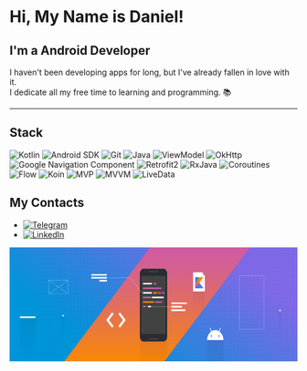 # Hi, My Name is Daniel!

## I'm a Android Developer

I haven't been developing apps for long, but I've already fallen in love with it.  
I dedicate all my free time to learning and programming. 📚

---

## Stack

![Kotlin](https://img.shields.io/badge/Kotlin-0095D5?style=flat-square&logo=kotlin&logoColor=white)
![Android SDK](https://img.shields.io/badge/Android%20SDK-3DDC84?style=flat-square&logo=android&logoColor=white)
![Git](https://img.shields.io/badge/Git-F05032?style=flat-square&logo=git&logoColor=white)
![Java](https://img.shields.io/badge/Java-ED8B00?style=flat-square&logo=java&logoColor=white)
![ViewModel](https://img.shields.io/badge/ViewModel-3DDC84?style=flat-square&logo=android&logoColor=white)
![OkHttp](https://img.shields.io/badge/OkHttp-00796B?style=flat-square&logo=android&logoColor=white)
![Google Navigation Component](https://img.shields.io/badge/Navigation%20Component-4285F4?style=flat-square&logo=google&logoColor=white)
![Retrofit2](https://img.shields.io/badge/Retrofit2-00796B?style=flat-square&logo=android&logoColor=white)
![RxJava](https://img.shields.io/badge/RxJava-B7178C?style=flat-square&logo=reactivex&logoColor=white)
![Coroutines](https://img.shields.io/badge/Coroutines-0095D5?style=flat-square&logo=kotlin&logoColor=white)
![Flow](https://img.shields.io/badge/Flow-0095D5?style=flat-square&logo=kotlin&logoColor=white)
![Koin](https://img.shields.io/badge/Koin-709E00?style=flat-square&logo=kotlin&logoColor=white)
![MVP](https://img.shields.io/badge/MVP-4285F4?style=flat-square&logo=android&logoColor=white)
![MVVM](https://img.shields.io/badge/MVVM-3DDC84?style=flat-square&logo=android&logoColor=white)
![LiveData](https://img.shields.io/badge/LiveData-3DDC84?style=flat-square&logo=android&logoColor=white)

## My Contacts
- [![Telegram](https://img.shields.io/badge/-Telegram-090909?style=for-the-badge&logo=telegram&logoColor=27A0D9)](https://t.me/barevahper)
- [![LinkedIn](https://img.shields.io/badge/-LinkedIn-090909?style=for-the-badge&logo=linkedin&logoColor=007BB6)](https://www.linkedin.com/in/alexeyshpavda)
<img src="https://github.com/SafarySun/SafarySun/blob/main/assets/android.png" alt="Header" height="200"/>
